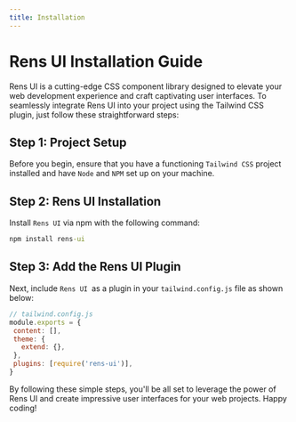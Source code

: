 ```yaml
---
title: Installation
---
```



# Rens UI Installation Guide

Rens UI is a cutting-edge CSS component library designed to elevate your web development experience and craft captivating user interfaces. To seamlessly integrate Rens UI into your project using the Tailwind CSS plugin, just follow these straightforward steps:


## Step 1: Project Setup

Before you begin, ensure that you have a functioning `Tailwind CSS` project installed and have `Node` and `NPM` set up on your machine.
## Step 2: Rens UI Installation

Install `Rens UI` via npm with the following command:


```cmd 
npm install rens-ui

```

## Step 3: Add the Rens UI Plugin

Next, include `Rens UI `as a plugin in your `tailwind.config.js` file as shown below:


 ```js [tailwind.config.js]
// tailwind.config.js
module.exports = {
  content: [],
  theme: {
    extend: {},
  },
  plugins: [require('rens-ui')],
}
 ```

 By following these simple steps, you'll be all set to leverage the power of Rens UI and create impressive user interfaces for your web projects. Happy coding!
